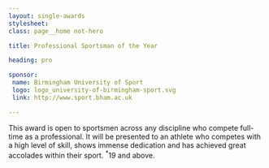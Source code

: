 ```yaml
---
layout: single-awards
stylesheet:
class: page__home not-hero

title: Professional Sportsman of the Year

heading: pro

sponsor:
 name: Birmingham University of Sport
 logo: logo_university-of-birmingham-sport.svg
 link: http://www.sport.bham.ac.uk

---
```


This award is open to sportsmen across any discipline who compete full-time as a professional. It will be presented to an athlete who competes with a high level of skill, shows immense dedication and has achieved great accolades within their sport. <sup>*</sup>19 and above.
